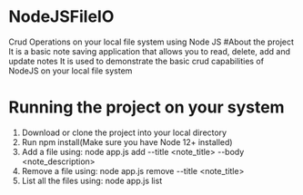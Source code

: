 # NodeJSFileIO
Crud Operations on your local file system using Node JS
#About the project
It is a basic note saving application that allows you to read, delete, add and update notes
It is used to demonstrate the basic crud capabilities of NodeJS on your local file system
# Running the project on your system
1. Download or clone the project into your local directory
2. Run npm install(Make sure you have Node 12+ installed)
3. Add a file using: node app.js add --title <note_title> --body <note_description>
4. Remove a file using: node app.js remove --title <note_title>
5. List all the files using: node app.js list
